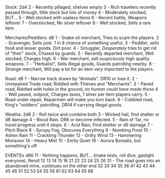 <INSERT MAP HERE>

Stock: 2d4
2 - Recently pillaged, shelves empty
3 - Rich travelers recently passed through, little stock but lots of money 
4 - Moderately stocked, BUT...
5 - Well stocked with useless items
6 - Recent battle, Weapons leftover
7 - Overstocked, No silver leftover
8 - Well stocked, Sells a rare item

Merchants/Peddlers: d8
1 - Snake oil merchant, Tries to scam the players.
2 - Scavenger, Sells junk. 1 in 8 chance of something useful.
3 - Peddler, sells food and lesser goods. Dirt poor.
4 - Smuggler, *Desperately* tries to get rid of "their" stock, Chased by guards.
5 - Recently departed merchant, Well stocked, Charges high.
6 - War merchant, sell *suspiciously* high quality weapons.
7 - "Herbalist", Sells Illegal goods, Guards patrolling nearby.
8 - Strange merchant, Will pay a lot for an item *very important* to the players.

Road: d6
1 - Narrow track drawn by "Animals". DR10 or lose it.
2 - Unrepaired Trade road, Riddled with Thieves and "Merchants".
3 - Paved road, Riddled with holes in the ground, *no human could have made these*
4 - Well paved, outpost, Charges taxes, 1 silver per item players carry.
5 - Road under repair, Repairmen will make you turn back.
6 - Cobbled road, King's "soldiers" patrolling, DR14 if carrying Illegal goods.

Weatha: 2d8
2 - Roll twice and combine both
3 - Wicked hail, find shelter or d8 damage
4 - Blood Rain. DR6 or become infected.
5 - Rain of Tar, no travel progress until it stops.
6 - Acid Rain, Find shelter or d6 damage
7 - Pitch Black
8 - Syrupy Fog, Obscures Everything
9 - Numbing Frost
10 - Ashen Rain
11 - Crackling Thunder
12 - Gritty Wind
13 - Hammering Monsoon
14 - Heavy Mist
15 - Eerily Quiet
16 - Aurora Borealis, but something's off


EVENTEs d66
11 - Nothing happens, BUT... (make tests, roll dice, gaslight everyone), Reroll
12
13
14
15
16
21
22
23
24
25
26
31 - The road goes into an abandoned mine, continues on the other end
32
33
34
35 
36
41
42
43
44
45
46
51
52
53
54
55
56
61
62
63
64
65
66




